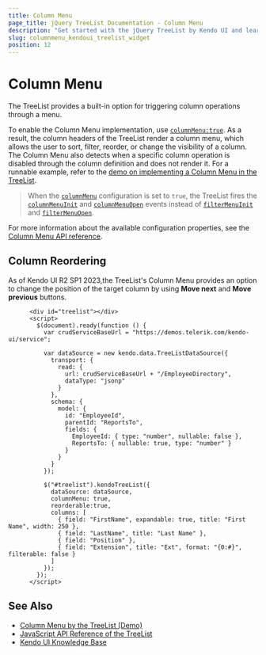 ```yaml
---
title: Column Menu
page_title: jQuery TreeList Documentation - Column Menu
description: "Get started with the jQuery TreeList by Kendo UI and learn how to enable its column menu."
slug: columnmenu_kendoui_treelist_widget
position: 12
---
```


# Column Menu

The TreeList provides a built-in option for triggering column operations through a menu.

To enable the Column Menu implementation, use [`columnMenu:true`](/api/javascript/ui/treelist/configuration/columnmenu). As a result, the column headers of the TreeList render a column menu, which allows the user to sort, filter, reorder, or change the visibility of a column. The Column Menu also detects when a specific column operation is disabled through the column definition and does not render it. For a runnable example, refer to the [demo on implementing a Column Menu in the TreeList](https://demos.telerik.com/kendo-ui/treelist/column-menu).

> When the [`columnMenu`](/api/javascript/ui/treelist/configuration/columnmenu) configuration is set to `true`, the TreeList fires the [`columnMenuInit`](/api/javascript/ui/treelist/events/columnmenuinit) and [`columnMenuOpen`](/api/javascript/ui/treelist/events/columnmenuopen) events instead of [`filterMenuInit`](/api/javascript/ui/treelist/events/filtermenuinit) and [`filterMenuOpen`](/api/javascript/ui/treelist/events/filtermenuopen).

For more information about the available configuration properties, see the [Column Menu API reference](/api/javascript/ui/treelist/configuration/columnmenu).

## Column Reordering

As of Kendo UI R2 SP1 2023,the TreeList's Column Menu provides an option to change the position of the target column by using **Move next** and **Move previous** buttons.

```dojo
      <div id="treelist"></div>
      <script>
        $(document).ready(function () {
          var crudServiceBaseUrl = "https://demos.telerik.com/kendo-ui/service";

          var dataSource = new kendo.data.TreeListDataSource({
            transport: {
              read: {
                url: crudServiceBaseUrl + "/EmployeeDirectory",
                dataType: "jsonp"
              }
            },
            schema: {
              model: {
                id: "EmployeeId",
                parentId: "ReportsTo",
                fields: {
                  EmployeeId: { type: "number", nullable: false },
                  ReportsTo: { nullable: true, type: "number" }
                }
              }
            }
          });

          $("#treelist").kendoTreeList({
            dataSource: dataSource,
            columnMenu: true,
            reorderable:true,            
            columns: [
              { field: "FirstName", expandable: true, title: "First Name", width: 250 },
              { field: "LastName", title: "Last Name" },
              { field: "Position" },
              { field: "Extension", title: "Ext", format: "{0:#}", filterable: false }
            ]
          });
        });
      </script>
```

## See Also

* [Column Menu by the TreeList (Demo)](https://demos.telerik.com/kendo-ui/treelist/column-menu)
* [JavaScript API Reference of the TreeList](/api/javascript/ui/treelist)
* [Kendo UI Knowledge Base](/knowledge-base)
